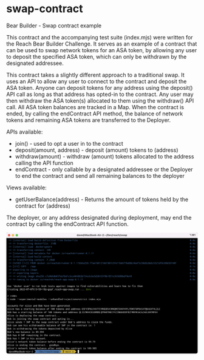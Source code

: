 # swap-contract
Bear Builder - Swap contract example

This contract and the accompanying test suite (index.mjs)
were written for the Reach Bear Builder Challenge.
It serves as an example of a contract that can be used to swap network tokens for an ASA token,
by allowing any user to deposit the specified ASA token, which can only be withdrawn by the designated addressee.

This contract takes a slightly different approach to a traditional swap.
It uses an API to allow any user to connect to the contract and deposit the ASA token.
Anyone can deposit tokens for any address using the deposit() API call
as long as that address has opted-in to the contract.
Any user may then withdraw the ASA token(s) allocated to them using the withdraw() API call.
All ASA token balances are tracked in a Map.
When the contract is ended, by calling the endContract API method,
the balance of network tokens and remaining ASA tokens are transferred to the Deployer.

APIs available:
* join() - used to opt a user in to the contract
* deposit(amount, address) - deposit (amount) tokens to (address)
* withdraw(amount) - withdraw (amount) tokens allocated to the address calling the API function
* endContract - only callable by a designated addressee or the Deployer to end the contract and send all remaining balances to the deployer

Views available:
* getUserBalance(address) - Returns the amount of tokens held by the contract for (address)

The deployer, or any address designated during deployment, may end the contract by calling the endContract API function.

![Screenshot of program terminal output](screenshot.png?raw=true "Screenshot of program terminal output")
